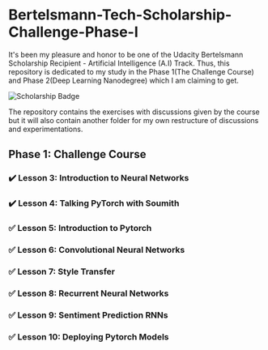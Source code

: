 # Bertelsmann-Tech-Scholarship-Challenge-Phase-I

It's been my pleasure and honor to be one of the Udacity Bertelsmann Scholarship Recipient - Artificial Intelligence (A.I) Track. Thus, this repository is dedicated to my study in the Phase 1(The Challenge Course) and Phase 2(Deep Learning Nanodegree) which I am claiming to get. 

![Scholarship Badge](/assets/scholarship-badge.png)

The repository contains the exercises with discussions given by the course but it will also contain another folder for my own restructure of discussions and experimentations.

## Phase 1: Challenge Course
### :heavy_check_mark: Lesson 3: Introduction to Neural Networks
### :heavy_check_mark: Lesson 4: Talking PyTorch with Soumith 
### :white_check_mark: Lesson 5: Introduction to Pytorch
### :white_check_mark: Lesson 6: Convolutional Neural Networks
### :white_check_mark: Lesson 7: Style Transfer
### :white_check_mark: Lesson 8: Recurrent Neural Networks
### :white_check_mark: Lesson 9: Sentiment Prediction RNNs
### :white_check_mark: Lesson 10: Deploying Pytorch Models
